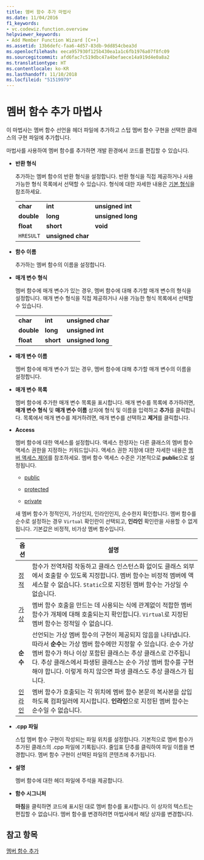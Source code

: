 ```yaml
---
title: 멤버 함수 추가 마법사
ms.date: 11/04/2016
f1_keywords:
- vc.codewiz.function.overview
helpviewer_keywords:
- Add Member Function Wizard [C++]
ms.assetid: 13b6defc-faa6-4d57-83db-9dd854cbea3d
ms.openlocfilehash: eeca957930f125b430ea1a1c6fb1976a07f8fc09
ms.sourcegitcommit: afd6fac7c519dbc47a4befaece14a919d4e0a8a2
ms.translationtype: HT
ms.contentlocale: ko-KR
ms.lasthandoff: 11/10/2018
ms.locfileid: "51519979"
---
```

# <a name="add-member-function-wizard"></a>멤버 함수 추가 마법사

이 마법사는 멤버 함수 선언을 헤더 파일에 추가하고 스텁 멤버 함수 구현을 선택한 클래스의 구현 파일에 추가합니다.

마법사를 사용하여 멤버 함수를 추가하면 개발 환경에서 코드를 편집할 수 있습니다.

- **반환 형식**

  추가하는 멤버 함수의 반환 형식을 설정합니다. 반환 형식을 직접 제공하거나 사용 가능한 형식 목록에서 선택할 수 있습니다. 형식에 대한 자세한 내용은 [기본 형식](../cpp/fundamental-types-cpp.md)을 참조하세요.

  |            |                   |                   |
  |------------|-------------------|-------------------|
  |  **char**  |      **int**      | **unsigned int**  |
  | **double** |     **long**      | **unsigned long** |
  | **float**  |     **short**     |     **void**      |
  | `HRESULT`  | **unsigned char** |                   |

- **함수 이름**

  추가하는 멤버 함수의 이름을 설정합니다.

- **매개 변수 형식**

  멤버 함수에 매개 변수가 있는 경우, 멤버 함수에 대해 추가할 매개 변수의 형식을 설정합니다. 매개 변수 형식을 직접 제공하거나 사용 가능한 형식 목록에서 선택할 수 있습니다.

  |            |           |                   |
  |------------|-----------|-------------------|
  |  **char**  |  **int**  | **unsigned char** |
  | **double** | **long**  | **unsigned int**  |
  | **float**  | **short** | **unsigned long** |

- **매개 변수 이름**

  멤버 함수에 매개 변수가 있는 경우, 멤버 함수에 대해 추가할 매개 변수의 이름을 설정합니다.

- **매개 변수 목록**

  멤버 함수에 추가한 매개 변수 목록을 표시합니다. 매개 변수를 목록에 추가하려면, **매개 변수 형식** 및 **매개 변수 이름** 상자에 형식 및 이름을 입력하고 **추가**를 클릭합니다. 목록에서 매개 변수를 제거하려면, 매개 변수를 선택하고 **제거**를 클릭합니다.

- **Access**

  멤버 함수에 대한 액세스를 설정합니다. 액세스 한정자는 다른 클래스의 멤버 함수 액세스 권한을 지정하는 키워드입니다. 액세스 권한 지정에 대한 자세한 내용은 [멤버 액세스 제어](../cpp/member-access-control-cpp.md)를 참조하세요. 멤버 함수 액세스 수준은 기본적으로 **public**으로 설정됩니다.

  - [public](../cpp/public-cpp.md)

  - [protected](../cpp/protected-cpp.md)

  - [private](../cpp/private-cpp.md)

  새 멤버 함수가 정적인지, 가상인지, 인라인인지, 순수한지 확인합니다. 멤버 함수를 순수로 설정하는 경우 `Virtual` 확인란이 선택되고, **인라인** 확인란을 사용할 수 없게 됩니다. 기본값은 비정적, 비가상 멤버 함수입니다.

  | 옵션 | 설명 |
  |--------|-------------|
  | [정적](../cpp/storage-classes-cpp.md) |  함수가 전역처럼 작동하고 클래스 인스턴스화 없이도 클래스 외부에서 호출할 수 있도록 지정합니다. 멤버 함수는 비정적 멤버에 액세스할 수 없습니다. `Static`으로 지정된 멤버 함수는 가상일 수 없습니다. |
  | [가상](../cpp/virtual-cpp.md) | 멤버 함수 호출을 만드는 데 사용되는 식에 관계없이 적합한 멤버 함수가 개체에 대해 호출되는지 확인합니다. `Virtual`로 지정된 멤버 함수는 정적일 수 없습니다. |
  | **순수** | 선언되는 가상 멤버 함수의 구현이 제공되지 않음을 나타냅니다. 따라서 **순수**는 가상 멤버 함수에만 지정할 수 있습니다. 순수 가상 멤버 함수가 하나 이상 포함된 클래스는 추상 클래스로 간주됩니다. 추상 클래스에서 파생된 클래스는 순수 가상 멤버 함수를 구현해야 합니다. 이렇게 하지 않으면 파생 클래스도 추상 클래스가 됩니다. |
  | [인라인](../cpp/inline-functions-cpp.md) | 멤버 함수가 호출되는 각 위치에 멤버 함수 본문의 복사본을 삽입하도록 컴파일러에 지시합니다. **인라인**으로 지정된 멤버 함수는 순수일 수 없습니다. |

- **.cpp 파일**

  스텁 멤버 함수 구현이 작성되는 파일 위치를 설정합니다. 기본적으로 멤버 함수가 추가된 클래스의 .cpp 파일에 기록됩니다. 줄임표 단추를 클릭하여 파일 이름을 변경합니다. 멤버 함수 구현이 선택된 파일의 콘텐츠에 추가됩니다.

- **설명**

  멤버 함수에 대한 헤더 파일에 주석을 제공합니다.

- **함수 시그니처**

  **마침**을 클릭하면 코드에 표시된 대로 멤버 함수를 표시합니다. 이 상자의 텍스트는 편집할 수 없습니다. 멤버 함수를 변경하려면 마법사에서 해당 상자를 변경합니다.

## <a name="see-also"></a>참고 항목

[멤버 함수 추가](../ide/adding-a-member-function-visual-cpp.md)